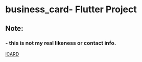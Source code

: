 # business_card- Flutter Project

## Note:
### - this is not my real likeness or contact info.
[ICARD](https://github.com/CodeSenpii/Flutter_business_card/blob/master/icard.png)
